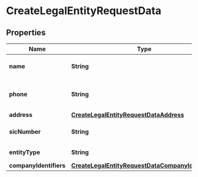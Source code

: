 

# CreateLegalEntityRequestData


## Properties

| Name | Type | Description | Notes |
|------------ | ------------- | ------------- | -------------|
|**name** | **String** | The legal name of the entity. |  |
|**phone** | **String** | Contact phone number for the entity. |  |
|**address** | [**CreateLegalEntityRequestDataAddress**](CreateLegalEntityRequestDataAddress.md) |  |  |
|**sicNumber** | **String** | The SIC number for the entity. |  |
|**entityType** | **String** | Type of the entity. |  |
|**companyIdentifiers** | [**CreateLegalEntityRequestDataCompanyIdentifiers**](CreateLegalEntityRequestDataCompanyIdentifiers.md) |  |  |



